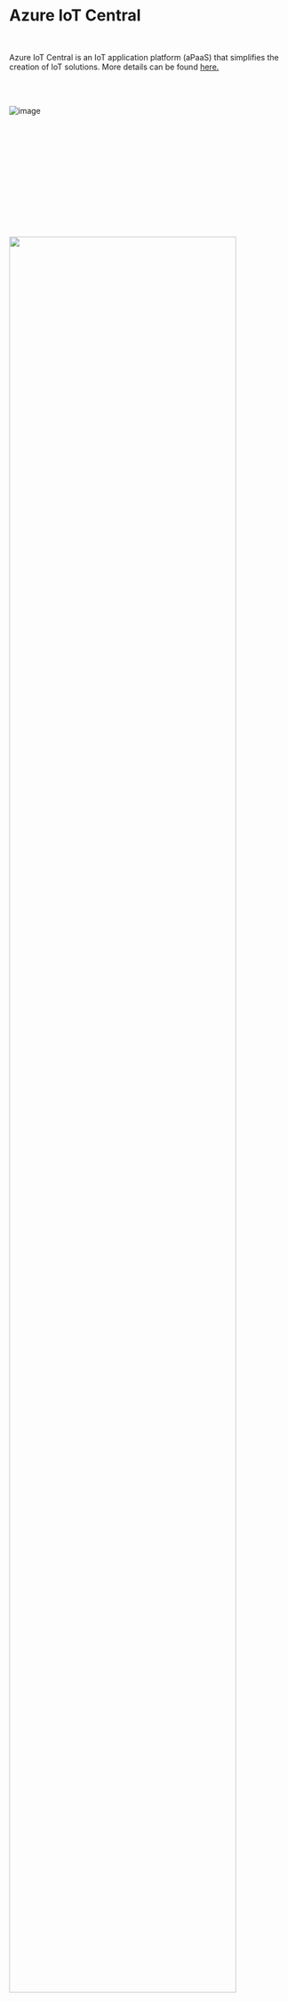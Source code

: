 <h1>Azure IoT Central</h1>
<br />
<p>Azure IoT Central is an IoT application platform (aPaaS) that simplifies the creation of IoT solutions. 
More details can be found <a href="https://learn.microsoft.com/en-us/azure/iot-central/">here.</a></p>
<br />
<br />

![image](https://github.com/romankiss/R-IoT/assets/30365471/00b44efa-0b8b-48d4-8999-f883005b4a00)

<br/>
<br/>
<br/>
<br/>
<br/>
<br/>
<br/>
<br/>
<br/>
<br/>
<br />
<br />  

<img width="90%" src="https://github.com/romankiss/R-IoT/assets/30365471/eae79006-13e7-4658-a4f5-7ce0aff423a9">
<br/>
<br/>
<br/>
<br/>
<br/>
<br/>
<br/>
<br/>
<br/>
<br/>
<br />
<br />  

![image](https://github.com/romankiss/R-IoT/assets/30365471/af5dbf9a-6a88-480c-9913-632caafc1406)

<br/>
<br/>
<br/>
<br/>
<br/>
<br/>
<br/>
<br/>
<br/>
<br/>
<br />
<br />  
<h1>Exploring Azure IoT Central with simulated devices</h1>
<br />

![image](https://github.com/romankiss/R-IoT/assets/30365471/10e45b1d-b6cb-429f-b496-8b06087a2f98)

<br/>
<br/>
<br/>
<br/>
<br/>
<br/>
<br/>
<br/>
<br/>
<br/>
<br />
<h1>Exploring Azure IoT Central with a real device - simple sensor</h1>
<br />  

![image](https://github.com/romankiss/R-IoT/assets/30365471/656dcff5-46bb-4055-816c-a61ceea4ee1b)

<br/>
<br/>
<br/>
<br/>
<br/>
<br/>
<br/>
<br/>
<br/>
<br/>
<br />
<h1>Exploring Azure IoT Central with a real device - multiple sensors</h1>
<br />  

![image](https://github.com/romankiss/R-IoT/assets/30365471/8c3218dd-16de-4ae7-a0aa-6464fe378fa0)

<br/>
<br/>
<br/>
<br/>
<br/>
<br/>
<br/>
<br/>
<br/>
<br/>
<br />
<br />  
